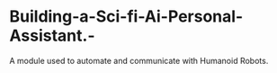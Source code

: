 # Building-a-Sci-fi-Ai-Personal-Assistant.-
A module used to automate and communicate with Humanoid Robots.
